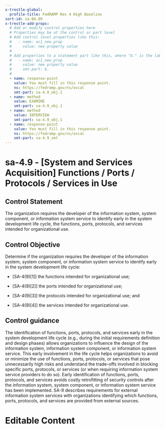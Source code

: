 ```yaml
---
x-trestle-global:
  profile-title: FedRAMP Rev 4 High Baseline
sort-id: sa-04.09
x-trestle-add-props:
  # Add or modify control properties here
  # Properties may be at the control or part level
  # Add control level properties like this:
  #   - name: ac1_new_prop
  #     value: new property value
  #
  # Add properties to a statement part like this, where "b." is the label of the target statement part
  #   - name: ac1_new_prop
  #     value: new property value
  #     smt-part: b.
  #
  - name: response-point
    value: You must fill in this response point.
    ns: https://fedramp.gov/ns/oscal
    smt-part: sa-4.9_obj.1
  - name: method
    value: EXAMINE
    smt-part: sa-4.9_obj.1
  - name: method
    value: INTERVIEW
    smt-part: sa-4.9_obj.1
  - name: response-point
    value: You must fill in this response point.
    ns: https://fedramp.gov/ns/oscal
    smt-part: sa-4.9_smt
---
```


# sa-4.9 - \[System and Services Acquisition\] Functions / Ports / Protocols / Services in Use

## Control Statement

The organization requires the developer of the information system, system component, or information system service to identify early in the system development life cycle, the functions, ports, protocols, and services intended for organizational use.

## Control Objective

Determine if the organization requires the developer of the information system, system component, or information system service to identify early in the system development life cycle:

- \[SA-4(9)[1]\] the functions intended for organizational use;

- \[SA-4(9)[2]\] the ports intended for organizational use;

- \[SA-4(9)[3]\] the protocols intended for organizational use; and

- \[SA-4(9)[4]\] the services intended for organizational use.

## Control guidance

The identification of functions, ports, protocols, and services early in the system development life cycle (e.g., during the initial requirements definition and design phases) allows organizations to influence the design of the information system, information system component, or information system service. This early involvement in the life cycle helps organizations to avoid or minimize the use of functions, ports, protocols, or services that pose unnecessarily high risks and understand the trade-offs involved in blocking specific ports, protocols, or services (or when requiring information system service providers to do so). Early identification of functions, ports, protocols, and services avoids costly retrofitting of security controls after the information system, system component, or information system service has been implemented. SA-9 describes requirements for external information system services with organizations identifying which functions, ports, protocols, and services are provided from external sources.

# Editable Content

<!-- Make additions and edits below -->
<!-- The above represents the contents of the control as received by the profile, prior to additions. -->
<!-- If the profile makes additions to the control, they will appear below. -->
<!-- The above markdown may not be edited but you may edit the content below, and/or introduce new additions to be made by the profile. -->
<!-- If there is a yaml header at the top, parameter values may be edited. Use --set-parameters to incorporate the changes during assembly. -->
<!-- The content here will then replace what is in the profile for this control, after running profile-assemble. -->
<!-- The added parts in the profile for this control are below.  You may edit them and/or add new ones. -->
<!-- Each addition must have a heading either of the form ## Control my_addition_name -->
<!-- or ## Part a. (where the a. refers to one of the control statement labels.) -->
<!-- "## Control" parts are new parts added after the statement part. -->
<!-- "## Part" parts are new parts added into the top-level statement part with that label. -->
<!-- Subparts may be added with nested hash levels of the form ### My Subpart Name -->
<!-- underneath the parent ## Control or ## Part being added -->
<!-- See https://ibm.github.io/compliance-trestle/tutorials/ssp_profile_catalog_authoring/ssp_profile_catalog_authoring for guidance. -->

